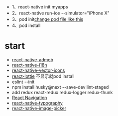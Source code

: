 - 1、react-native init myapps
- 2、react-native run-ios --simulator="iPhone X"
- 3、pod init[change pod file like this](https://facebook.github.io/react-native/docs/integration-with-existing-apps.html)
- 4、pod install
# start
- [react-native-admob](https://github.com/sbugert/react-native-admob)
- [react-native-i18n](https://github.com/AlexanderZaytsev/react-native-i18n)
- [react-native-vector-icons](https://github.com/oblador/react-native-vector-icons)
- [react-lottie](http://airbnb.io/lottie/react-native/react-native.html#getting-started) 不显示就pod install
- eslint --init 
- npm install husky@next --save-dev lint-staged
- add redux react-redux redux-logger redux-thunk
- [React Navigation](https://reactnavigation.org/docs/zh-Hans/getting-started.html)
- [react-native-typography](https://github.com/hectahertz/react-native-typography)
- [react-native-image-picker](https://github.com/react-community/react-native-image-picker)
